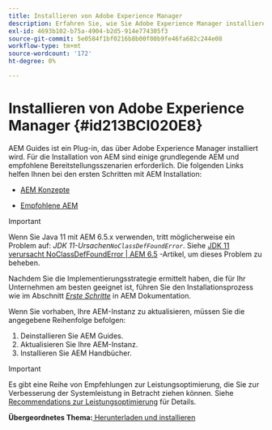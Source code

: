 ```yaml
---
title: Installieren von Adobe Experience Manager
description: Erfahren Sie, wie Sie Adobe Experience Manager installieren
exl-id: 4693b102-b75a-4904-b2d5-914e774305f3
source-git-commit: 5e0584f1bf0216b8b00f00b9fe46fa682c244e08
workflow-type: tm+mt
source-wordcount: '172'
ht-degree: 0%

---
```


# Installieren von Adobe Experience Manager {#id213BCI020E8}

AEM Guides ist ein Plug-in, das über Adobe Experience Manager installiert wird. Für die Installation von AEM sind einige grundlegende AEM und empfohlene Bereitstellungsszenarien erforderlich. Die folgenden Links helfen Ihnen bei den ersten Schritten mit AEM Installation:

- [AEM Konzepte](https://helpx.adobe.com/experience-manager/6-5/sites/deploying/using/deploy.html#BasicConcepts)

- [Empfohlene AEM](https://helpx.adobe.com/experience-manager/6-5/sites/deploying/using/recommended-deploys.html)


>[!IMPORTANT]
>
> Wenn Sie Java 11 mit AEM 6.5.x verwenden, tritt möglicherweise ein Problem auf: *JDK 11-Ursachen`NoClassDefFoundError`*. Siehe [JDK 11 verursacht NoClassDefFoundError \| AEM 6.5](https://helpx.adobe.com/experience-manager/kb/jdk-11-causes-noclassdeffounderror---aem-6-5.html) -Artikel, um dieses Problem zu beheben.

Nachdem Sie die Implementierungsstrategie ermittelt haben, die für Ihr Unternehmen am besten geeignet ist, führen Sie den Installationsprozess wie im Abschnitt *[Erste Schritte](https://helpx.adobe.com/de/experience-manager/6-5/sites/deploying/using/deploy.html#GettingStarted)* in AEM Dokumentation.

Wenn Sie vorhaben, Ihre AEM-Instanz zu aktualisieren, müssen Sie die angegebene Reihenfolge befolgen:

1. Deinstallieren Sie AEM Guides.
1. Aktualisieren Sie Ihre AEM-Instanz.
1. Installieren Sie AEM Handbücher.

>[!IMPORTANT]
>
> Es gibt eine Reihe von Empfehlungen zur Leistungsoptimierung, die Sie zur Verbesserung der Systemleistung in Betracht ziehen können. Siehe [Recommendations zur Leistungsoptimierung](download-install-recommend-perf-optimiz.md#) für Details.

**Übergeordnetes Thema:**[ Herunterladen und installieren](download-install.md)
